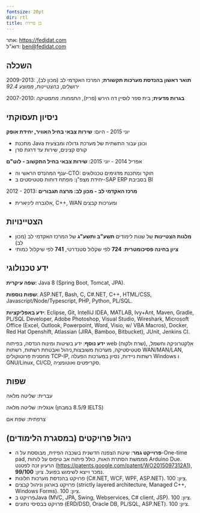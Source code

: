 ```yaml
---
fontsize: 20pt
dir: rtl
title: בן פדידה
---
```


אתר: <https://fedidat.com>  
דוא"ל: <ben@fedidat.com>

## השכלה

2009-2013: **תואר ראשון בהנדסת מערכות תקשורת**; המרכז האקדמי לב (מכון לב), ירושלים, *בהצטיינות, ממוצע 92.4*

2007-2010: **בגרות מדעית**; בית ספר לוסיין דה הירש (פריז), *התמחות: מתמטיקה*


## ניסיון תעסוקתי

יוני 2015 - היום: **שירות צבאי בחיל האוויר, יחידת אופק**

* מתכנת Java וכונן עבור התשתית של מערכת גדולה ומבצעית
* קורס קצינים, שירות עד דרגת סרן

אפריל 2014 - יוני 2015: **שירות צבאי בחיל התקשוב - לוט"ם**

* ענף המהנדס הראשי וה-CTO: חוקר ומתכנת מדגימים טכנולוגים
* יחידת מצפ"ן: מפתח דוחות סטטיסטים ב-SAP ERP בסביבת BI

2012 - 2013: **מרכז האקדמי לב - מכון לב: מרצה תגבורים**

* אלגברה ליניארית, C++, WAN ומערכות קבצים


## הצטיינויות

- **מלגות הצטיינות** של שנות לימודים **תשע"ב ותשע"ג** של המרכז האקדמי לב (מכון לב)
- **ציון בחינה פסיכומטרית**: **724** לפי שקלול סטנדרטי, **741** לפי שיקלול כמותי


## ידע טכנולוגי

**שפה עיקרית**: Java 8 (Spring Boot, Tomcat, JPA).

**שפות נוספות**: ASP.NET, Bash, C, C#.NET, C++, HTML/CSS, Javascript/Node/Typescript, PHP, Python, PL/SQL.

**ידע באפליקציות**: Eclipse, Git, IntelliJ IDEA, MATLAB, Ivy+Ant, Maven, Gradle, PL/SQL Developer, Adobe Photoshop, Visual Studio, Wireshark, Microsoft Office (Excel, Outlook, Powerpoint, Word, Visio, w/ VBA Macros), Docker, Red Hat Openshift, Atlassian (JIRA, Bamboo, Bitbucket), JUnit, Jenkins CI.

**ידע נוסף**: ידע בשיטות ומינוח הנדסה, בפיתוח web (שרת ולקוח), אלקטרוניקה וחשמל, סטטיסטיקה, מערכות משובצות,ניהול ואבטחת רשתות, רשתות WAN/MAN/LAN, מחסנית פרוטוקולים TCP-IP, רשתות ניידות, נסיון במערכות הפעלה Windows ו  GNU/Linux, CI/CD, סקריפטים ואוטומציה.


## שפות

עברית: שליטה מלאה

אנגלית: שליטה מלאה (8.5/9 במבחן IELTS)

צרפתית: שפת אם


## ניהול פרויקטים (במסגרת הלימודים)

- **פרוייקט גמר**: שיטת הצפנה חדשנית בשכבה הפיזית, מבוססת על ה-One-time pad, מממשת הסתרת האות, כולל פיתוח אב טיפוס על לוחות Arduino Due. הרעיון זכה לפטנט (<https://patents.google.com/patent/WO2015097312A1>), נמכר וייצא לשימוש בפועל. ציון: **99/100**.
- פרויקט בהנדסת מערכות חלונות (C#.NET, WCF, WPF, ASP.NET). ציון: 100.
- פרויקט בארגון וניהול קבצים (strictly layered architecture, Managed C++, Windows Forms). ציון: 100.
- פרויקט בJava (MVC, JPA, Swing, Webservices, C# client, JSP). ציון: 100.
- פרויקט בבסיסי נתונים (ERD/DSD, Oracle DB, PL/SQL, ASP.NET). ציון: 100.
